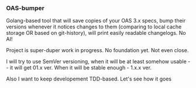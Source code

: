### OAS-bumper

Golang-based tool that will save copies of your OAS 3.x specs, bump their versions whenever it notices changes to them (comparing to local cache storage OR based on git-history), will print easily readable changelogs. No AI!



Project is super-duper work in progress. No foundation yet. Not even close.


I will try to use SemVer versioning, when it will be at least somehow usable -- it will get 01.x ver. When it will be stable enough - 1.x.x ver.


Also I want to keep developement TDD-based. Let's see how it goes
